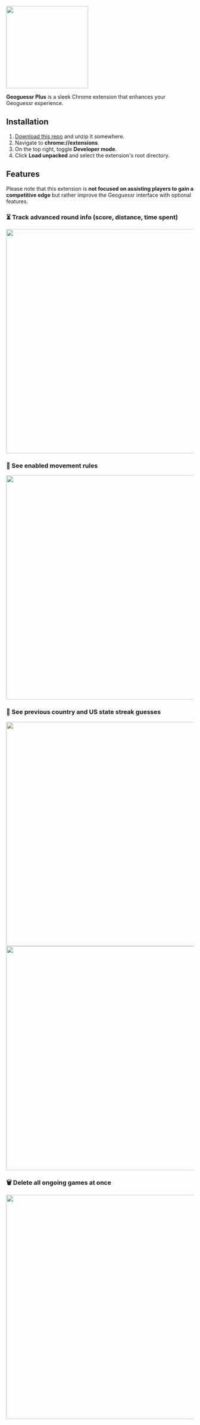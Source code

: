 <img src="https://i.imgur.com/4PG7lLL.png" width="220px">

**Geoguessr Plus** is a sleek Chrome extension that enhances your Geoguessr experience.

## Installation
1. [Download this repo](https://github.com/aquelemiguel/geoguessr-plus/archive/refs/heads/main.zip) and unzip it somewhere.
2. Navigate to **chrome://extensions**.
3. On the top right, toggle **Developer mode**.
4. Click **Load unpacked** and select the extension's root directory.

## Features
Please note that this extension is **not focused on assisting players to gain a competitive edge** but rather improve the Geoguessr interface with optional features.

### ⏳ Track advanced round info (score, distance, time spent)
<img src="https://i.imgur.com/q5qwFRA.png" width="600px">

### 🚨 See enabled movement rules
<img src="https://i.imgur.com/MD6Lv0B.png" width="600px">

### 🚩 See previous country and US state streak guesses
<img src="https://i.imgur.com/nnfewsv.png" width="600px">
<img src="https://i.imgur.com/f1aiC5A.png" width="600px">

### 🗑 Delete all ongoing games at once
<img src="https://i.imgur.com/xXsteXW.png" width="600px">

